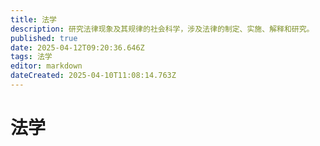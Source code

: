 ```yaml
---
title: 法学
description: 研究法律现象及其规律的社会科学，涉及法律的制定、实施、解释和研究。
published: true
date: 2025-04-12T09:20:36.646Z
tags: 法学
editor: markdown
dateCreated: 2025-04-10T11:08:14.763Z
---
```


# 法学